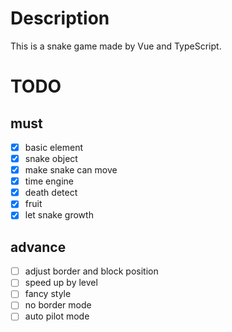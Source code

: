# Description

This is a snake game made by Vue and TypeScript.

# TODO

## must

- [x] basic element
- [x] snake object
- [x] make snake can move
- [x] time engine
- [x] death detect
- [x] fruit
- [x] let snake growth

## advance

- [ ] adjust border and block position
- [ ] speed up by level
- [ ] fancy style
- [ ] no border mode
- [ ] auto pilot mode
